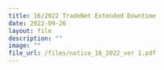 ```yaml
---
title: 16/2022 TradeNet Extended Downtime
date: 2022-09-26
layout: file
description: ""
image: ""
file_url: /files/notice_16_2022_ver 1.pdf
---
```

